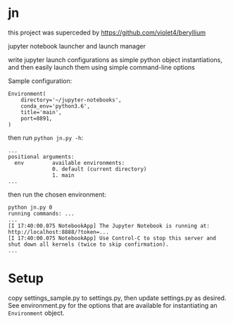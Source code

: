 # jn

this project was superceded by https://github.com/violet4/beryllium

jupyter notebook launcher and launch manager

write jupyter launch configurations as simple python object instantiations, and then easily launch them using simple command-line options

Sample configuration:

    Environment(
        directory='~/jupyter-notebooks',
        conda_env='python3.6',
        title='main',
        port=8891,
    )

then run `python jn.py -h`:

	...
	positional arguments:
	  env         available environments:
	              0. default (current directory)
	              1. main
	...

then run the chosen environment:

	python jn.py 0
	running commands: ...
	...
	[I 17:40:00.075 NotebookApp] The Jupyter Notebook is running at: http://localhost:8888/?token=...
	[I 17:40:00.075 NotebookApp] Use Control-C to stop this server and shut down all kernels (twice to skip confirmation).
	...

# Setup

copy settings_sample.py to settings.py, then update settings.py as desired. See environment.py for the options that are available for instantiating an `Environment` object.
